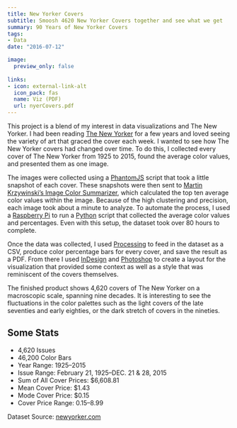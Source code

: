 ```yaml
---
title: New Yorker Covers
subtitle: Smoosh 4620 New Yorker Covers together and see what we get
summary: 90 Years of New Yorker Covers
tags:
- Data
date: "2016-07-12"

image:
  preview_only: false
  
links:
- icon: external-link-alt
  icon_pack: fas
  name: Viz (PDF)
  url: nyerCovers.pdf
---
```


This project is a blend of my interest in data visualizations and The New Yorker. I had been reading [The New Yorker](https://www.newyorker.com/) for a few years and loved seeing the variety of art that graced the cover each week. I wanted to see how The New Yorker covers had changed over time. To do this, I collected every cover of The New Yorker from 1925 to 2015, found the average color values, and presented them as one image.

The images were collected using a [PhantomJS](http://phantomjs.org/) script that took a little snapshot of each cover. These snapshots were then sent to [Martin Krzywinski’s Image Color Summarizer](http://mkweb.bcgsc.ca/color-summarizer/), which calculated the top ten average color values within the image. Because of the high clustering and precision, each image took about a minute to analyze. To automate the process, I used a [Raspberry Pi](https://www.raspberrypi.org/) to run a [Python](https://www.python.org/) script that collected the average color values and percentages. Even with this setup, the dataset took over 80 hours to complete.

Once the data was collected, I used [Processing](https://processing.org/) to feed in the dataset as a CSV, produce color percentage bars for every cover, and save the result as a PDF. From there I used [InDesign](https://www.adobe.com/products/indesign.html) and [Photoshop](https://www.adobe.com/products/photoshop.html) to create a layout for the visualization that provided some context as well as a style that was reminiscent of the covers themselves.

The finished product shows 4,620 covers of The New Yorker on a macroscopic scale, spanning nine decades. It is interesting to see the fluctuations in the color palettes such as the light covers of the late seventies and early eighties, or the dark stretch of covers in the nineties.

## Some Stats

- 4,620 Issues
- 46,200 Color Bars
- Year Range: 1925–2015
- Issue Range: February 21, 1925–DEC. 21 & 28, 2015
- Sum of All Cover Prices: $6,608.81
- Mean Cover Price: $1.43
- Mode Cover Price: $0.15
- Cover Price Range: $0.15–$8.99

Dataset Source: [newyorker.com](https://www.newyorker.com/)

